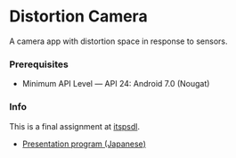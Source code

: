 Distortion Camera
===

A camera app with distortion space in response to sensors.

### Prerequisites

- Minimum API Level ― API 24: Android 7.0 (Nougat)

### Info

This is a final assignment at [itspsdl](https://itspsdl.github.io/).

- [Presentation program (Japanese)](https://github.com/itspsdl/Demo2019)
